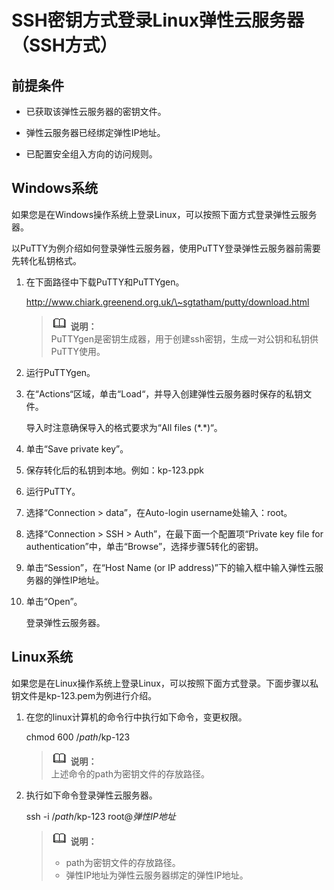 # SSH密钥方式登录Linux弹性云服务器（SSH方式）<a name="saphana_02_0068"></a>

## 前提条件<a name="scc5214d4af784fd9a810a0a57d4c30c8"></a>

-   已获取该弹性云服务器的密钥文件。
-   弹性云服务器已经绑定弹性IP地址。

-   已配置安全组入方向的访问规则。

## Windows系统<a name="sa5239a049b8d4ebd92b1939747749a3b"></a>

如果您是在Windows操作系统上登录Linux，可以按照下面方式登录弹性云服务器。

以PuTTY为例介绍如何登录弹性云服务器，使用PuTTY登录弹性云服务器前需要先转化私钥格式。

1.  在下面路径中下载PuTTY和PuTTYgen。

    http://www.chiark.greenend.org.uk/\~sgtatham/putty/download.html

    >![](public_sys-resources/icon-note.gif) **说明：**   
    >PuTTYgen是密钥生成器，用于创建ssh密钥，生成一对公钥和私钥供PuTTY使用。  

2.  运行PuTTYgen。
3.  在“Actions“区域，单击“Load“，并导入创建弹性云服务器时保存的私钥文件。

    导入时注意确保导入的格式要求为“All files \(\*.\*\)“。

4.  单击“Save private key”。
5.  保存转化后的私钥到本地。例如：kp-123.ppk
6.  运行PuTTY。
7.  选择“Connection \> data”，在Auto-login username处输入：root。
8.  选择“Connection \> SSH \> Auth”，在最下面一个配置项“Private key file for authentication”中，单击“Browse”，选择步骤5转化的密钥。
9.  单击“Session”，在“Host Name \(or IP address\)”下的输入框中输入弹性云服务器的弹性IP地址。
10. 单击“Open”。

    登录弹性云服务器。


## Linux系统<a name="s7e42e58b864e425bbdc21fda5121ad3f"></a>

如果您是在Linux操作系统上登录Linux，可以按照下面方式登录。下面步骤以私钥文件是kp-123.pem为例进行介绍。

1.  在您的linux计算机的命令行中执行如下命令，变更权限。

    chmod 600 /_path_/kp-123

    >![](public_sys-resources/icon-note.gif) **说明：**   
    >上述命令的path为密钥文件的存放路径。  

2.  执行如下命令登录弹性云服务器。

    ssh -i /_path_/kp-123 root@_弹性IP地址_

    >![](public_sys-resources/icon-note.gif) **说明：**   
    >-   path为密钥文件的存放路径。  
    >-   弹性IP地址为弹性云服务器绑定的弹性IP地址。  


